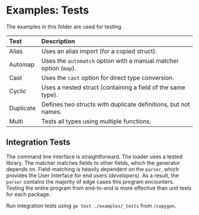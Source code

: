 # Examples: Tests

The examples in this folder are used for testing.


| Test      | Description                                                       |
| :-------- | :---------------------------------------------------------------- |
| Alias     | Uses an alias import (for a copied struct).                       |
| Automap   | Uses the `automatch` option with a manual matcher option (`map`). |
| Cast      | Uses the `cast` option for direct type conversion.                |
| Cyclic    | Uses a nested struct (containing a field of the same type).       |
| Duplicate | Defines two structs with duplicate definitions, but not names.    |
| Multi     | Tests all types using multiple functions.                         |

## Integration Tests

The command line interface is straightforward. The loader uses a tested library. The matcher matches fields to other fields, which the generator depends on. Field-matching is heavily dependent on the `parser`, which provides the User Interface for end users _(developers)_. As a result, the `parser` contains the majority of edge cases this program encounters. Testing the entire program from end-to-end is more effective than unit tests for each package.

Run integration tests using `go test ./examples/_tests` from `/copygen`.